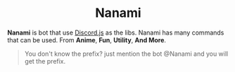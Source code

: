 <h1 align="center">Nanami</h1>

**Nanami** is bot that use [Discord.js](https://discord.js.org/#/) as the libs. Nanami has many commands that can be used. From **Anime**, **Fun**, **Utility**, **And More**.

> You don't know the prefix? just mention the bot @Nanami and you will get the prefix.
